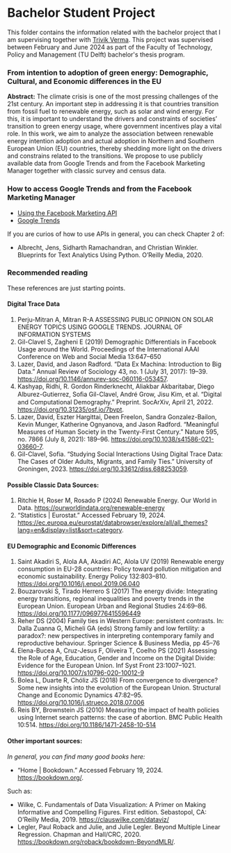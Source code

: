 # Bachelor Student Project

This folder contains the information related with the bachelor project that I am supervising together with [Trivik Verma](https://trivikverma.com/). This project was supervised between February and June 2024 as part of the Faculty of Technology, Policy and Management (TU Delft) bachelor's thesis program.

### From intention to adoption of green energy: Demographic, Cultural, and Economic differences in the EU

**Abstract:**
The climate crisis is one of the most pressing challenges of the 21st century. An important step in addressing it is that countries transition from fossil fuel to renewable energy, such as solar and wind energy. For this, it is important to understand the drivers and constraints of societies’ transition to green energy usage, where government incentives play a vital role. In this work, we aim to analyze the association between renewable energy intention adoption and actual adoption in Northern and Southern European Union (EU) countries, thereby shedding more light on the drivers and constrains related to the transitions. We propose to use publicly available data from Google Trends and from the Facebook Marketing Manager together with classic survey and census data.


 
### How to access Google Trends and from the Facebook Marketing Manager
* [Using the Facebook Marketing API](https://github.com/SofiaG1l/Taller_COLMEX_API/blob/main/Facebook_API/Facebook_API_FB_en.md)
* [Google Trends](https://trends.google.com/trends/)

If you are curios of how to use APIs in general, you can check Chapter 2 of:

* Albrecht, Jens, Sidharth Ramachandran, and Christian Winkler. Blueprints for Text Analytics Using Python. O’Reilly Media, 2020.


 
### Recommended reading
These references are just starting points.

#### Digital Trace Data
1. 	Perju-Mitran A, Mitran R-A ASSESSING PUBLIC OPINION ON SOLAR ENERGY TOPICS USING GOOGLE TRENDS. JOURNAL OF INFORMATION SYSTEMS
2. 	Gil-Clavel S, Zagheni E (2019) Demographic Differentials in Facebook Usage around the World. Proceedings of the International AAAI Conference on Web and Social Media 13:647–650
3. Lazer, David, and Jason Radford. “Data Ex Machina: Introduction to Big Data.” Annual Review of Sociology 43, no. 1 (July 31, 2017): 19–39. https://doi.org/10.1146/annurev-soc-060116-053457.
4. Kashyap, Ridhi, R. Gordon Rinderknecht, Aliakbar Akbaritabar, Diego Alburez-Gutierrez, Soﬁa Gil-Clavel, André Grow, Jisu Kim, et al. “Digital and Computational Demography.” Preprint. SocArXiv, April 21, 2022. https://doi.org/10.31235/osf.io/7bvpt.
5. Lazer, David, Eszter Hargittai, Deen Freelon, Sandra Gonzalez-Bailon, Kevin Munger, Katherine Ognyanova, and Jason Radford. “Meaningful Measures of Human Society in the Twenty-First Century.” Nature 595, no. 7866 (July 8, 2021): 189–96. https://doi.org/10.1038/s41586-021-03660-7.
6. Gil-Clavel, Sofia. “Studying Social Interactions Using Digital Trace Data: The Cases of Older Adults, Migrants, and Family Ties.” University of Groningen, 2023. https://doi.org/10.33612/diss.688253059.

#### Possible Classic Data Sources:
1. 	Ritchie H, Roser M, Rosado P (2024) Renewable Energy. Our World in Data. https://ourworldindata.org/renewable-energy
2. “Statistics | Eurostat.” Accessed February 19, 2024. https://ec.europa.eu/eurostat/databrowser/explore/all/all_themes?lang=en&display=list&sort=category.


#### EU Demographic and Economic Differences
1. Saint Akadiri S, Alola AA, Akadiri AC, Alola UV (2019) Renewable energy consumption in EU-28 countries: Policy toward pollution mitigation and economic sustainability. Energy Policy 132:803–810. https://doi.org/10.1016/j.enpol.2019.06.040
2. 	Bouzarovski S, Tirado Herrero S (2017) The energy divide: Integrating energy transitions, regional inequalities and poverty trends in the European Union. European Urban and Regional Studies 24:69–86. https://doi.org/10.1177/0969776415596449
3. 	Reher DS (2004) Family ties in Western Europe: persistent contrasts. In: Dalla Zuanna G, Micheli GA (eds) Strong family and low fertility: a paradox?: new perspectives in interpreting contemporary family and reproductive behaviour. Springer Science & Business Media, pp 45–76
4. 	Elena-Bucea A, Cruz-Jesus F, Oliveira T, Coelho PS (2021) Assessing the Role of Age, Education, Gender and Income on the Digital Divide: Evidence for the European Union. Inf Syst Front 23:1007–1021. https://doi.org/10.1007/s10796-020-10012-9
5. 	Bolea L, Duarte R, Chóliz JS (2018) From convergence to divergence? Some new insights into the evolution of the European Union. Structural Change and Economic Dynamics 47:82–95. https://doi.org/10.1016/j.strueco.2018.07.006
6. 	Reis BY, Brownstein JS (2010) Measuring the impact of health policies using Internet search patterns: the case of abortion. BMC Public Health 10:514. https://doi.org/10.1186/1471-2458-10-514

#### Other important sources:
*In general, you can find many good books here:*

* “Home | Bookdown.” Accessed February 19, 2024. https://bookdown.org/.

Such as:

* Wilke, C. Fundamentals of Data Visualization: A Primer on Making Informative and Compelling Figures. First edition. Sebastopol, CA: O’Reilly Media, 2019. https://clauswilke.com/dataviz/
* Legler, Paul Roback and Julie, and Julie Legler. Beyond Multiple Linear Regression. Chapman and Hall/CRC, 2020. https://bookdown.org/roback/bookdown-BeyondMLR/.










